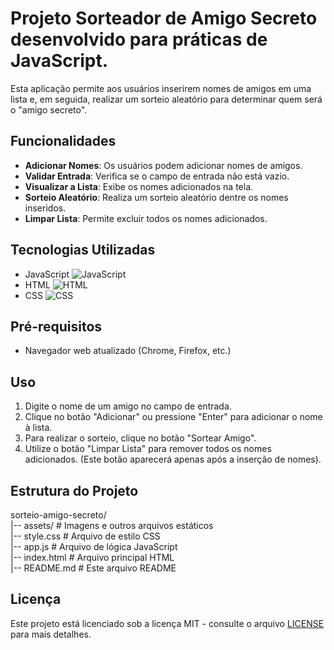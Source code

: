 # Projeto Sorteador de Amigo Secreto desenvolvido para práticas de JavaScript. 
Esta aplicação permite aos usuários inserirem nomes de amigos em uma lista e, em seguida, realizar um sorteio aleatório para determinar quem será o "amigo secreto".

## Funcionalidades 
- **Adicionar Nomes**: Os usuários podem adicionar nomes de amigos. 
- **Validar Entrada**: Verifica se o campo de entrada não está vazio.
- **Visualizar a Lista**: Exibe os nomes adicionados na tela.
- **Sorteio Aleatório**: Realiza um sorteio aleatório dentre os nomes inseridos.
- **Limpar Lista**: Permite excluir todos os nomes adicionados.

## Tecnologias Utilizadas 
- JavaScript ![JavaScript](https://img.shields.io/badge/JavaScript-yellow)
- HTML ![HTML](https://img.shields.io/badge/HTML-red)
- CSS ![CSS](https://img.shields.io/badge/CSS-blue)

## Pré-requisitos 
- Navegador web atualizado (Chrome, Firefox, etc.)

## Uso 
1. Digite o nome de um amigo no campo de entrada.
2. Clique no botão "Adicionar" ou pressione "Enter" para adicionar o nome à lista.
3. Para realizar o sorteio, clique no botão "Sortear Amigo".
4. Utilize o botão "Limpar Lista" para remover todos os nomes adicionados. (Este botão aparecerá apenas após a inserção de nomes).

## Estrutura do Projeto

sorteio-amigo-secreto/ <br>
  |-- assets/       # Imagens e outros arquivos estáticos <br>
  |-- style.css     # Arquivo de estilo CSS <br>
  |-- app.js        # Arquivo de lógica JavaScript <br>
  |-- index.html    # Arquivo principal HTML <br>
  |-- README.md     # Este arquivo README

  ## Licença 
  Este projeto está licenciado sob a licença MIT - consulte o arquivo [LICENSE](LICENSE) para mais detalhes.
